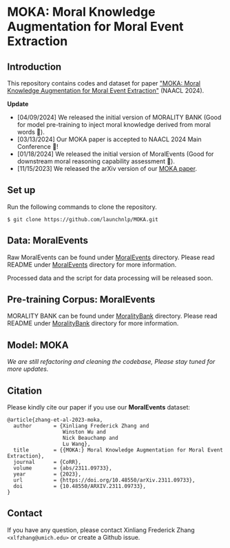 # MOKA: Moral Knowledge Augmentation for Moral Event Extraction

## Introduction
This repository contains codes and dataset for paper ["MOKA: Moral Knowledge Augmentation for Moral Event Extraction"](https://arxiv.org/pdf/2311.09733.pdf) (NAACL 2024).

**Update**
- [04/09/2024] We released the initial version of MORALITY BANK (Good for model pre-training to inject moral knowledge derived from moral words 🚀).
- [03/13/2024] Our MOKA paper is accepted to NAACL 2024 Main Conference 🌟!
- [01/18/2024] We released the initial version of MoralEvents (Good for downstream moral reasoning capability assessment 🚀).
- [11/15/2023] We released the arXiv version of our [MOKA paper](https://arxiv.org/pdf/2311.09733.pdf).

## Set up
Run the following commands to clone the repository.
```shell script
$ git clone https://github.com/launchnlp/MOKA.git
```

## Data: MoralEvents 
Raw MoralEvents can be found under [MoralEvents](./MoralEvents) directory. Please read README under [MoralEvents](./MoralEvents) directory for more information.

Processed data and the script for data processing will be released soon.

## Pre-training Corpus: MoralEvents 
MORALITY BANK can be found under [MoralityBank](./MoralityBank) directory. Please read README under [MoralityBank](./MoralityBank) directory for more information.

## Model: MOKA
*We are still refactoring and cleaning the codebase, Please stay tuned for more updates.*

## Citation
Please kindly cite our paper if you use our **MoralEvents** dataset:
```
@article{zhang-et-al-2023-moka,
  author       = {Xinliang Frederick Zhang and
                  Winston Wu and
                  Nick Beauchamp and
                  Lu Wang},
  title        = {{MOKA:} Moral Knowledge Augmentation for Moral Event Extraction},
  journal      = {CoRR},
  volume       = {abs/2311.09733},
  year         = {2023},
  url          = {https://doi.org/10.48550/arXiv.2311.09733},
  doi          = {10.48550/ARXIV.2311.09733},
}
```

## Contact
If you have any question, please contact Xinliang Frederick Zhang ```<xlfzhang@umich.edu>``` or create a Github issue.
